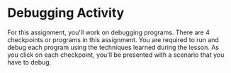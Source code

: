 # Debugging Activity
For this assignment, you'll work on debugging programs. There are 4 checkpoints or programs in this assignment. You are required to run and debug each program using the techniques learned during the lesson. As you click on each checkpoint, you'll be presented with a scenario that you have to debug.

